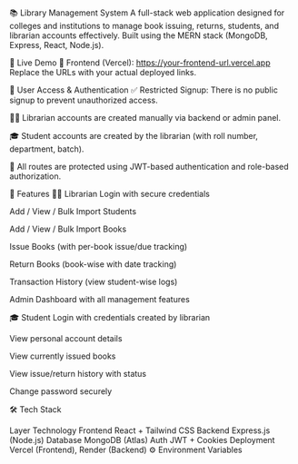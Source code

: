 📚 Library Management System
A full-stack web application designed for colleges and institutions to manage book issuing, returns, students, and librarian accounts effectively. Built using the MERN stack (MongoDB, Express, React, Node.js).

🚀 Live Demo
🔗 Frontend (Vercel): https://your-frontend-url.vercel.app
Replace the URLs with your actual deployed links.

🔐 User Access & Authentication
✅ Restricted Signup: There is no public signup to prevent unauthorized access.

👨‍🏫 Librarian accounts are created manually via backend or admin panel.

🎓 Student accounts are created by the librarian (with roll number, department, batch).

🔐 All routes are protected using JWT-based authentication and role-based authorization.

🧩 Features
👨‍🏫 Librarian
Login with secure credentials

Add / View / Bulk Import Students

Add / View / Bulk Import Books

Issue Books (with per-book issue/due tracking)

Return Books (book-wise with date tracking)

Transaction History (view student-wise logs)

Admin Dashboard with all management features

🎓 Student
Login with credentials created by librarian

View personal account details

View currently issued books

View issue/return history with status

Change password securely

🛠️ Tech Stack

Layer	Technology
Frontend	React + Tailwind CSS
Backend	Express.js (Node.js)
Database	MongoDB (Atlas)
Auth	JWT + Cookies
Deployment	Vercel (Frontend), Render (Backend)
⚙️ Environment Variables
